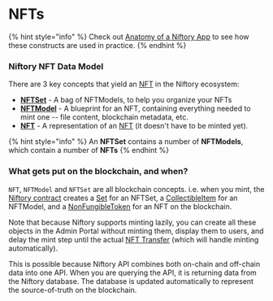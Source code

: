 # NFTs

{% hint style="info" %}
Check out [Anatomy of a Niftory App](../../sample-app/anatomy-of-a-niftory-app/#wallets) to see how these constructs are used in practice.
{% endhint %}

### Niftory NFT Data Model

There are 3 key concepts that yield an [NFT](https://en.wikipedia.org/wiki/Non-fungible\_token) in the Niftory ecosystem:

* [**NFTSet**](https://api-docs-niftory.vercel.app/#definition-NFTSet) - A bag of NFTModels, to help you organize your NFTs
* [**NFTModel**](https://api-docs-niftory.vercel.app/#definition-NFTModel) - A blueprint for an NFT, containing everything needed to mint one -- file content, blockchain metadata, etc.
* [**NFT**](https://api-docs-niftory.vercel.app/#definition-NFT) - A representation of an [NFT](https://en.wikipedia.org/wiki/Non-fungible\_token) (it doesn't have to be minted yet).

{% hint style="info" %}
An **NFTSet** contains a number of **NFTModels**, which contain a number of **NFTs**
{% endhint %}

### What gets put on the blockchain, and when?

`NFT`, `NFTModel` and `NFTSet` are all blockchain concepts. i.e. when you mint, the [Niftory contract](https://github.com/Niftory/niftory-beam-cadence/blob/main/cadence/contracts/Beam.cdc) creates a [Set](https://github.com/Niftory/niftory-beam-cadence/blob/main/cadence/contracts/Beam.cdc#L227) for an NFTSet, a [CollectibleItem](https://github.com/Niftory/niftory-beam-cadence/blob/main/cadence/contracts/Beam.cdc#L138) for an NFTModel, and a [NonFungibleToken](https://github.com/Niftory/niftory-beam-cadence/blob/main/cadence/contracts/Beam.cdc#L545) for an NFT on the blockchain.

Note that because Niftory supports minting lazily, you can create all these objects in the Admin Portal without minting them, display them to users, and delay the mint step until the actual [NFT Transfer](transferring-nfts.md) (which will handle minting automatically).

This is possible because Niftory API combines both on-chain and off-chain data into one API. When you are querying the API, it is returning data from the Niftory database. The database is updated automatically to represent the source-of-truth on the blockchain.

